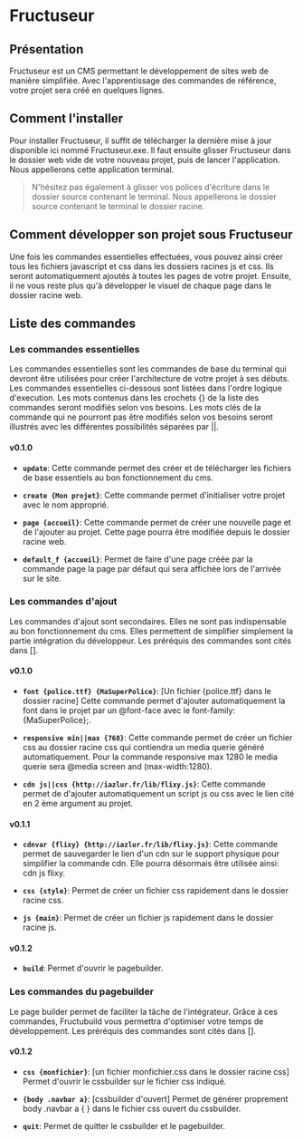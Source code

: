 # Fructuseur

## Présentation
Fructuseur est un CMS permettant le développement de sites web de manière simplifiée. Avec l'apprentissage des commandes de référence, votre projet sera créé en quelques lignes.

## Comment l'installer
Pour installer Fructuseur, il suffit de télécharger la dernière mise à jour disponible ici nommé Fructuseur.exe. Il faut ensuite glisser Fructuseur dans le dossier web vide de votre nouveau projet, puis de lancer l'application. Nous appellerons cette application terminal.
> N'hésitez pas également à glisser vos polices d'écriture dans le dossier source contenant le terminal. Nous appellerons le dossier source contenant le terminal le dossier racine.


## Comment développer son projet sous Fructuseur
Une fois les commandes essentielles effectuées, vous pouvez ainsi créer tous les fichiers javascript et css dans les dossiers racines js et css. Ils seront automatiquement ajoutés à toutes les pages de votre projet. Ensuite, il ne vous reste plus qu'à développer le visuel de chaque page dans le dossier racine web.


## Liste des commandes

### Les commandes essentielles
Les commandes essentielles sont les commandes de base du terminal qui devront être utilisées pour créer l'architecture de votre projet à ses débuts. Les commandes essentielles ci-dessous sont listées dans l'ordre logique d'execution. Les mots contenus dans les crochets {} de la liste des commandes seront modifiés selon vos besoins. Les mots clés de la commande qui ne pourront pas être modifiés selon vos besoins seront illustrés avec les différentes possibilités séparées par ||.


#### v0.1.0

  * **```update```**: Cette commande permet des créer et de télécharger les fichiers de base essentiels au bon fonctionnement du cms.

  * **```create {Mon projet}```**: Cette commande permet d'initialiser votre projet avec le nom approprié.

  * **```page {accueil}```**: Cette commande permet de créer une nouvelle page et de l'ajouter au projet. Cette page pourra être modifiée depuis le dossier racine web.

  * **```default_f {accueil}```**: Permet de faire d'une page créée par la commande page la page par défaut qui sera affichée lors de l'arrivée sur le site.

### Les commandes d'ajout
Les commandes d'ajout sont secondaires. Elles ne sont pas indispensable au bon fonctionnement du cms. Elles permettent de simplifier simplement la partie intégration du développeur. Les préréquis des commandes sont cités dans [].

#### v0.1.0

  * **```font {police.ttf} {MaSuperPolice}```**: [Un fichier {police.ttf} dans le dossier racine] Cette commande permet d'ajouter automatiquement la font dans le projet par un @font-face avec le font-family: {MaSuperPolice};.

  * **```responsive min||max {768}```**: Cette commande permet de créer un fichier css au dossier racine css qui contiendra un media querie généré automatiquement. Pour la commande responsive max 1280 le media querie sera @media screen and (max-width:1280).


  * **```cdn js||css {http://iazlur.fr/lib/flixy.js}```**: Cette commande permet de d'ajouter automatiquement un script js ou css avec le lien cité en 2 ème argument au projet.
  
#### v0.1.1

 * **```cdnvar {flixy} {http://iazlur.fr/lib/flixy.js}```**: Cette commande permet de sauvegarder le lien d'un cdn sur le support physique pour simplifier la commande cdn. Elle pourra désormais être utilisée ainsi: cdn js flixy.
 
 * **```css {style}```**: Permet de créer un fichier css rapidement dans le dossier racine css.
 
 * **```js {main}```**: Permet de créer un fichier js rapidement dans le dossier racine js.
 
#### v0.1.2

 * **```build```**: Permet d'ouvrir le pagebuilder.
 
### Les commandes du pagebuilder
Le page builder permet de faciliter la tâche de l'intégrateur. Grâce à ces commandes, Fructubuild vous permettra d'optimiser votre temps de développement. Les préréquis des commandes sont cités dans [].

#### v0.1.2

 * **```css {monfichier}```**: [un fichier monfichier.css dans le dossier racine css] Permet d'ouvrir le cssbuilder sur le fichier css indiqué.
 
 * **```{body .navbar a}```**: [cssbuilder d'ouvert] Permet de générer proprement body .navbar a { } dans le fichier css ouvert du cssbuilder.
 
 * **```quit```**: Permet de quitter le cssbuilder et le pagebuilder.


